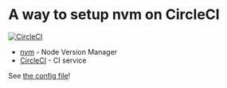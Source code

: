 # A way to setup nvm on CircleCI

[![CircleCI](https://circleci.com/gh/ybiquitous/circleci-nvm-setup.svg?style=svg)](https://circleci.com/gh/ybiquitous/circleci-nvm-setup)

- [nvm](https://github.com/nvm-sh/nvm) - Node Version Manager
- [CircleCI](https://circleci.com/) - CI service

See [the config file](.circleci/config.yml)!
